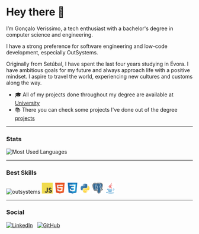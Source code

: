 # Hey there 👋

I’m Gonçalo Veríssimo, a tech enthusiast with a bachelor's degree in computer science and engineering.

I have a strong preference for software engineering and low-code development, especially OutSystems.

Originally from Setúbal, I have spent the last four years studying in Évora.
I have ambitious goals for my future and always approach life with a positive mindset. I aspire to travel the world, experiencing new cultures and customs along the way.

- 🎓 All of my projects done throughout my degree are available at [University](/University)
- 📚 There you can check some projects I've done out of the degree [projects](/projects)


---


### Stats

![Most Used Languages](https://github-readme-stats.vercel.app/api/top-langs/?username=goncalofverissimo&layout=compact&theme=omni)


---


### Best Skills

<img src="https://raw.githubusercontent.com/devicons/devicon/master/icons/outsystems/outsystems-original.svg" alt="outsystems" width="30">

<img src="https://raw.githubusercontent.com/devicons/devicon/master/icons/javascript/javascript-original.svg" alt="javascript" width="30">

<img src="https://raw.githubusercontent.com/devicons/devicon/master/icons/html5/html5-original.svg" alt="html5" width="30">

<img src="https://raw.githubusercontent.com/devicons/devicon/master/icons/css3/css3-original.svg" alt="css3" width="30">

<img src="https://raw.githubusercontent.com/devicons/devicon/master/icons/python/python-original.svg" alt="python" width="30">

<img src="https://raw.githubusercontent.com/devicons/devicon/master/icons/postgresql/postgresql-original.svg" alt="postgresql" width="30">

<img src="https://raw.githubusercontent.com/devicons/devicon/master/icons/java/java-original.svg" alt="java" width="30">


---


### Social

[![LinkedIn](https://img.shields.io/badge/LinkedIn-blue?style=flat-square&logo=linkedin&logoColor=white)](https://www.linkedin.com/in/goncaloverissimopt)   
[![GitHub](https://img.shields.io/badge/GitHub-100000?style=flat-square&logo=github&logoColor=white)](https://github.com/goncalofverissimo)

